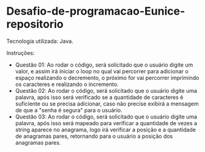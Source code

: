 # Desafio-de-programacao-Eunice-repositorio

Tecnologia utilizada: Java.

Instruções:
  - Questão 01: Ao rodar o código, será solicitado que o usuário digite um valor, e assim irá iniciar o loop no qual vai percorrer para adicionar o espaço realizando o decremento,
  o próximo for vai percorrer imprimindo os caracteres e realizando o incremento.
  - Questão 02: Ao rodar o código, será solicitado que o usuário digite uma palavra, após isso será verificado se a quantidade de caracteres é suficiente ou se precisa adicionar,   caso não precise exibirá a mensagem de que a "senha é segura" para o usuário.
  - Questão 03: Ao rodar o código, será solicitado que o usuário digite uma palavra, após isso será mapeado para verificar a quantidade de vezes a string aparece no anagrama, logo   irá verificar a posição e a quantidade de anagramas pares, retornando para o usuário a posição dos anagramas pares.
